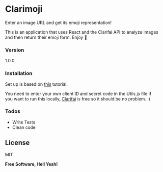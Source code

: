 # Clarimoji
Enter an image URL and get its emoji representation!

This is an application that uses React and the Clarifai API to analyze images and then return their emoji form.  Enjoy :beers:
### Version
1.0.0
### Installation
Set up is based on [this] tutorial.

You need to enter your own client ID and secret code in the Utils.js file if you want to run this locally, [Clarifai] is free so it should be no problem. :)

### Todos

 - Write Tests
 - Clean code

License
----

MIT


**Free Software, Hell Yeah!**

   [this]: <http://blog.tamizhvendan.in/blog/2015/11/23/a-beginner-guide-to-setup-react-dot-js-environment-using-babel-6-and-webpack/>
   [Clarifai]: <https://developer.clarifai.com/>
